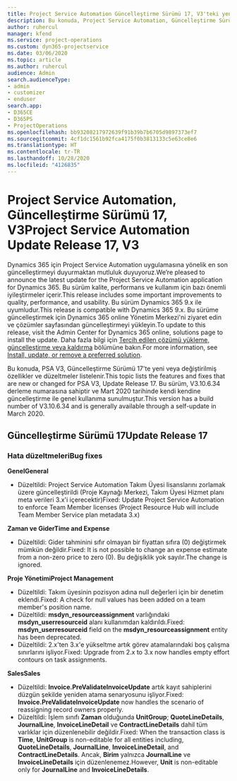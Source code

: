 ```yaml
---
title: Project Service Automation Güncelleştirme Sürümü 17, V3'teki yenilikler veya değişiklikler
description: Bu konuda, Project Service Automation, Güncelleştirme Sürümü 17, V3'teki özellikler ve düzeltmeler listelenir.
author: ruhercul
manager: kfend
ms.service: project-operations
ms.custom: dyn365-projectservice
ms.date: 03/06/2020
ms.topic: article
ms.author: ruhercul
audience: Admin
search.audienceType:
- admin
- customizer
- enduser
search.app:
- D365CE
- D365PS
- ProjectOperations
ms.openlocfilehash: bb93208217972639f91b39b7b6705d9897373ef7
ms.sourcegitcommit: 4cf1dc1561b92fca4175f0b3813133c5e63ce8e6
ms.translationtype: HT
ms.contentlocale: tr-TR
ms.lasthandoff: 10/28/2020
ms.locfileid: "4126835"
---
```

# <a name="project-service-automation-update-release-17-v3"></a><span data-ttu-id="bfd70-103">Project Service Automation, Güncelleştirme Sürümü 17, V3</span><span class="sxs-lookup"><span data-stu-id="bfd70-103">Project Service Automation Update Release 17, V3</span></span>

<span data-ttu-id="bfd70-104">Dynamics 365 için Project Service Automation uygulamasına yönelik en son güncelleştirmeyi duyurmaktan mutluluk duyuyoruz.</span><span class="sxs-lookup"><span data-stu-id="bfd70-104">We’re pleased to announce the latest update for the Project Service Automation application for Dynamics 365.</span></span> <span data-ttu-id="bfd70-105">Bu sürüm kalite, performans ve kullanım için bazı önemli iyileştirmeler içerir.</span><span class="sxs-lookup"><span data-stu-id="bfd70-105">This release includes some important improvements to quality, performance, and usability.</span></span>  <span data-ttu-id="bfd70-106">Bu sürüm Dynamics 365 9.x ile uyumludur.</span><span class="sxs-lookup"><span data-stu-id="bfd70-106">This release is compatible with Dynamics 365 9.x.</span></span> <span data-ttu-id="bfd70-107">Bu sürüme güncelleştirmek için Dynamics 365 online Yönetim Merkezi'ni ziyaret edin ve çözümler sayfasından güncelleştirmeyi yükleyin.</span><span class="sxs-lookup"><span data-stu-id="bfd70-107">To update to this release, visit the Admin Center for Dynamics 365 online, solutions page to install the update.</span></span> <span data-ttu-id="bfd70-108">Daha fazla bilgi için [Tercih edilen çözümü yükleme, güncelleştirme veya kaldırma](https://docs.microsoft.com/power-platform/admin/install-remove-preferred-solution) bölümüne bakın.</span><span class="sxs-lookup"><span data-stu-id="bfd70-108">For more information, see [Install, update, or remove a preferred solution](https://docs.microsoft.com/power-platform/admin/install-remove-preferred-solution).</span></span>

<span data-ttu-id="bfd70-109">Bu konuda, PSA V3, Güncelleştirme Sürümü 17'te yeni veya değiştirilmiş özellikler ve düzeltmeler listelenir.</span><span class="sxs-lookup"><span data-stu-id="bfd70-109">This topic lists the features and fixes that are new or changed for PSA V3, Update Release 17.</span></span> <span data-ttu-id="bfd70-110">Bu sürüm, V3.10.6.34 derleme numarasına sahiptir ve Mart 2020 tarihinde kendi kendine güncelleştirme ile genel kullanıma sunulmuştur.</span><span class="sxs-lookup"><span data-stu-id="bfd70-110">This version has a build number of V3.10.6.34 and is generally available through a self-update in March 2020.</span></span>


## <a name="update-release-17"></a><span data-ttu-id="bfd70-111">Güncelleştirme Sürümü 17</span><span class="sxs-lookup"><span data-stu-id="bfd70-111">Update Release 17</span></span>

### <a name="bug-fixes"></a><span data-ttu-id="bfd70-112">Hata düzeltmeleri</span><span class="sxs-lookup"><span data-stu-id="bfd70-112">Bug fixes</span></span>

<span data-ttu-id="bfd70-113">**Genel**</span><span class="sxs-lookup"><span data-stu-id="bfd70-113">**General**</span></span>

- <span data-ttu-id="bfd70-114">Düzeltildi: Project Service Automation Takım Üyesi lisanslarını zorlamak üzere güncelleştirildi (Proje Kaynağı Merkezi, Takım Üyesi Hizmet planı meta verileri 3.x'i içerecektir)</span><span class="sxs-lookup"><span data-stu-id="bfd70-114">Fixed: Update Project Service Automation to enforce Team Member licenses (Project Resource Hub will include Team Member Service plan metadata 3.x)</span></span>
 
<span data-ttu-id="bfd70-115">**Zaman ve Gider**</span><span class="sxs-lookup"><span data-stu-id="bfd70-115">**Time and Expense**</span></span>

- <span data-ttu-id="bfd70-116">Düzeltildi: Gider tahminini sıfır olmayan bir fiyattan sıfıra (0) değiştirmek mümkün değildir.</span><span class="sxs-lookup"><span data-stu-id="bfd70-116">Fixed: It is not possible to change an expense estimate from a non-zero price to zero (0).</span></span> <span data-ttu-id="bfd70-117">Bu değişiklik yok sayılır.</span><span class="sxs-lookup"><span data-stu-id="bfd70-117">The change is ignored.</span></span>

<span data-ttu-id="bfd70-118">**Proje Yönetimi**</span><span class="sxs-lookup"><span data-stu-id="bfd70-118">**Project Management**</span></span>

- <span data-ttu-id="bfd70-119">Düzeltildi: Takım üyesinin pozisyon adına null değerleri için bir denetim eklendi.</span><span class="sxs-lookup"><span data-stu-id="bfd70-119">Fixed: A check for null values has been added on a team member's position name.</span></span>
- <span data-ttu-id="bfd70-120">Düzeltildi: **msdyn_resourceassignment** varlığındaki **msdyn_userresourceid** alanı kullanımdan kaldırıldı.</span><span class="sxs-lookup"><span data-stu-id="bfd70-120">Fixed: **msdyn_userresourceid** field on the **msdyn_resourceassignment** entity has been deprecated.</span></span>
- <span data-ttu-id="bfd70-121">Düzeltildi: 2.x'ten 3.x'e yükseltme artık görev atamalarındaki boş çalışma sınırlarını işliyor.</span><span class="sxs-lookup"><span data-stu-id="bfd70-121">Fixed: Upgrade from 2.x to 3.x now handles empty effort contours on task assignments.</span></span>

<span data-ttu-id="bfd70-122">**Sales**</span><span class="sxs-lookup"><span data-stu-id="bfd70-122">**Sales**</span></span>

- <span data-ttu-id="bfd70-123">Düzeltildi: **Invoice.PreValidateInvoiceUpdate** artık kayıt sahiplerini düzgün şekilde yeniden atama senaryosunu işliyor.</span><span class="sxs-lookup"><span data-stu-id="bfd70-123">Fixed: **Invoice.PreValidateInvoiceUpdate** now handles the scenario of reassigning record owners properly.</span></span>
- <span data-ttu-id="bfd70-124">Düzeltildi: İşlem sınıfı **Zaman** olduğunda **UnitGroup**; **QuoteLineDetails**, **JournalLine**, **InvoiceLineDetail** ve **ContractLineDetails** dahil tüm varlıklar için düzenlenebilir değildir.</span><span class="sxs-lookup"><span data-stu-id="bfd70-124">Fixed: When the transaction class is **Time**, **UnitGroup** is non-editable for all entities including, **QuoteLineDetails**, **JournalLine**, **InvoiceLineDetail**, and **ContractLineDetails**.</span></span> <span data-ttu-id="bfd70-125">Ancak, **Birim** yalnızca **JournalLine** ve **InvoiceLineDetails** için düzenlenemez.</span><span class="sxs-lookup"><span data-stu-id="bfd70-125">However, **Unit** is non-editable only for **JournalLine** and **InvoiceLineDetails**.</span></span>


